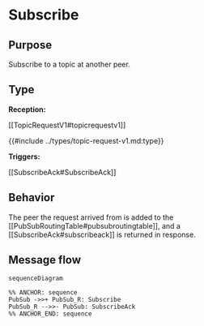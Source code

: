 <div class="message">

# Subscribe

## Purpose

<!-- ANCHOR: purpose -->
Subscribe to a topic at another peer.
<!-- ANCHOR_END: purpose -->

## Type

 <!-- ANCHOR: type -->
**Reception:**

[[TopicRequestV1#topicrequestv1]]

{{#include ../types/topic-request-v1.md:type}}

**Triggers:**

[[SubscribeAck#SubscribeAck]]

<!-- ANCHOR_END: type -->

## Behavior

<!-- ANCHOR: behavior -->
The peer the request arrived from is added to the [[PubSubRoutingTable#pubsubroutingtable]],
and a [[SubscribeAck#subscribeack]] is returned in response.
<!-- ANCHOR_END: behavior -->

## Message flow

<!-- ANCHOR: messages -->
```mermaid
sequenceDiagram

%% ANCHOR: sequence
PubSub ->>+ PubSub_R: Subscribe
PubSub_R -->>- PubSub: SubscribeAck
%% ANCHOR_END: sequence
```
<!-- ANCHOR_END: messages -->

</div>
